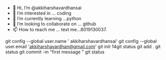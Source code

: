 - 👋 Hi, I’m @akkiharshavardhansai
- 👀 I’m interested in ... coding 
- 🌱 I’m currently learning ...python 
- 💞️ I’m looking to collaborate on ... github 
- 📫 How to reach me ... text me...8019130037.

<!---
akkiharshavardhansai/akkiharshavardhansai is a ✨ special ✨ repository because its `README.md` (this file) appears on your GitHub profile.
You can click the Preview link to take a look at your changes.
--->
git config --global user.name ' akkiharshavardhansai'
git config --global user.email 'akkiharshavardhan@gmail.com'
git init
14git status
git add . 
git status
git commit -m "first message "
git status 
